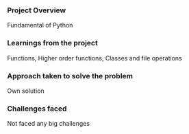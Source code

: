 ### Project Overview

 Fundamental of Python


### Learnings from the project

 Functions, Higher order functions, Classes and file operations


### Approach taken to solve the problem

 Own solution


### Challenges faced

 Not faced any big challenges


